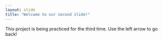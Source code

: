 ```yaml
---
layout: slide
title: "Welcome to our second slide!"
---
```

This project is being practiced for the third time.
Use the left arrow to go back!
